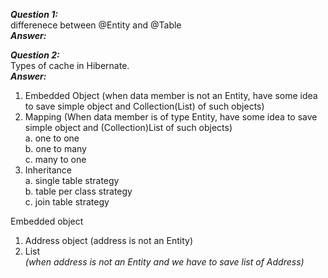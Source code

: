 ***Question 1:***  
differenece between @Entity and @Table  
***Answer:***  

***Question 2:***   
Types of cache in Hibernate.  
***Answer:***   
 

1. Embedded Object (when data member is not an Entity, have some idea to save simple object and Collection(List) of such objects)  
2. Mapping (When data member is of type Entity, have some idea to save simple object and (Collection)List of such objects)  
    a. one to one  
    b. one to many  
    c. many to one  
3. Inheritance  
    a. single table strategy  
    b. table per class strategy  
    c. join table strategy  
  
Embedded object  
1. Address object (address is not an Entity)
2. List<Address> (when address is not an Entity and we have to save list of Address)
  




